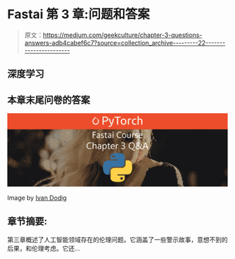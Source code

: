 # Fastai 第 3 章:问题和答案

> 原文：<https://medium.com/geekculture/chapter-3-questions-answers-adb4cabef6c7?source=collection_archive---------22----------------------->

## 深度学习

## 本章末尾问卷的答案

![](img/b64fbcc85cfd490d610cbe1692ed9454.png)

Image by [Ivan Dodig](https://unsplash.com/@id99)

## 章节摘要:

第三章概述了人工智能领域存在的伦理问题。它涵盖了一些警示故事，意想不到的后果，和伦理考虑。它还…